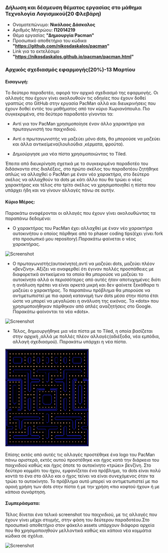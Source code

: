 ### Δήλωση και δέσμευση θέματος εργασίας στο μάθημα Τεχνολογία Λογισμικού(20 Φλεβάρη)

*  Ονοματεπώνυμο: **Νικόλαος Δάσκαλος**
*  Αριθμός Μητρώου: **Π2014219**
*  Θέμα εργασίας **"Δημιουργία Pacman"**
*  Προσωπικό αποθετήριο του κώδικα **"https://github.com/nikosdaskalos/pacman"**
*  Link για το εκτελέσιμο **"https://nikosdaskalos.github.io/pacman/pacman.html"**

### Αρχικός σχεδιασμός εφαρμογής(20%)-13 Μαρτίου
#### Εισαγωγή:

Το δεύτερο παραδοτέο, αφορά τον αρχικό σχεδιασμό της εφαρμογής. Οι αλλαγές που έχουν γίνει ακολουθούν τις οδηγίες που έχουν δοθεί γραπτώς στο GitHub στην εργασία PacMan αλλά και διευκρινήσεις που έχουν δοθεί εντός του μαθήματος από τον κύριο Χωριανόπουλο. Πιο συγκεκριμένα, στο δεύτερο παραδοτέο γίνονται τα:

*  Αντί για τον PacΜan χρησιμοποίησε έναν άλλο χαρακτήρα για πρωταγωνιστή του παιχνιδιού.

*  Αντί ο πρωταγωνιστής να μαζεύει μόνο dots, θα μπορούσε να μαζεύει και άλλα αντικείμενα(λουλούδια ,κέρματα, φρούτα).

*  Δημιούργησε μια νέα πίστα χρησιμοποιώντας το Tiled.

Έπειτα από διευκρίνηση σχετικά με το συγκεκριμένο παραδοτέο του διδάσκοντα στις διαλέξεις, στο πρώτο σκέλος του παραδοτέου ζητήθηκε απλώς να αλλαχθεί ο PacMan με έναν νέο χαρακτήρα, στο δεύτερο σκέλος να αλλαχθούν τα dots με κάτι άλλο που θα τρώει ο νέος χαρακτήρας και τέλος στο τρίτο σκέλος να χρησιμοποιηθεί η πίστα που υπάρχει ήδη και να γίνουν αλλαγές πάνω σε αυτήν.

#### Κύριο Μέρος:

Παρακάτω αναφέρονται οι αλλαγές που έχουν γίνει ακολουθώντας τα παραπάνω δεδομένα:

*  O χαρακτήρας του PacMan έχει αλλαχθεί με έναν νέο χαρακτήρα αυτοκινήτου ο οποίος πάρθηκε από το phaser coding tips(έχει γίνει fork στο προσωπικό μου repository).Παρακάτω φαίνεται ο νέος χαρακτήρας.

![Screenshot](pacman.png)

*  Ο πρωταγωνιστής(αυτοκίνητο),αντί να μαζεύει dots, μαζεύει πλέον  «βενζίνη». Αξίζει να αναφερθεί ότι έγιναν πολλές προσπάθειες με διαφορετικά αντικείμενα τα οποία θα μπορούσε να μαζεύει το αυτοκίνητο αλλά οι περισσότερες από αυτές ήταν αποτυχημένες διότι η ανάλυση πρέπει να είναι αρκετά μικρή και δεν φαίνετε ξεκάθαρα τι μαζεύει ο χαρακτήρας. Το παραπάνω πρόβλημα θα μπορούσε να αντιμετωπιστεί με πιο αραιή κατανομή των dots μέσα στην πίστα έτσι ώστε να μπορεί να μεγαλώσει η ανάλυση της εικόνας. Τα «dots» που χρησιμοποιήθηκαν πάρθηκαν από απλές αναζητήσεις στο Google. Παρακάτω  φαίνονται τα νέα «dots».

![Screenshot](dot.png)

*  Τέλος, δημιουργήθηκε μια νέα πίστα με το Tiled, η οποία βασίζεται στην αρχική ,αλλά με πολλές πλέον αλλαγές(αδιέξοδα, νέα εμπόδια, αλλαγή σχεδιασμού). Παρακάτω υπάρχει η νέα πίστα.

![Screenshot](new.png)

Επίσης εκτός από αυτές τις αλλαγές προστέθηκε  ένα logo του PacMan πάνω αριστερά, εκτός αυτού προστέθηκε και ήχος κατά την διάρκεια του παιχνιδιού καθώς και ήχος όποτε το αυτοκίνητο «τρώει» βενζίνη. Στο δεύτερο κομμάτι του ήχου, εμφανίζεται ένα πρόβλημα, τα dots είναι πολύ κοντά το ένα στο άλλο και ο ήχος τείνει να είναι συνεχόμενος όταν τα τρώει το αυτοκίνητο.  Το πρόβλημα αυτό μπορεί να αντιμετωπιστεί με πιο αραιή χρήση των dots στην πίστα ή με την χρήση «πιο κοφτού ήχου» ή με κάποια συνάρτηση.

#### Συμπεράσματα:

Τέλος δίνεται ένα τελικό screenshot του παιχνιδιού, με τις αλλαγές που έχουν γίνει μέχρι στιγμής, στην φάση του δεύτερου παραδοτέου.Στο προσωπικό αποθετήριο στον φάκελο assets υπάρχουν διάφορα αρχεία που θα χρησιμοποιηθούν μελλοντικά καθώς και κάποια νέα κομμάτια κώδικα σε σχόλια.

![Screenshot](pacman_game.png)
